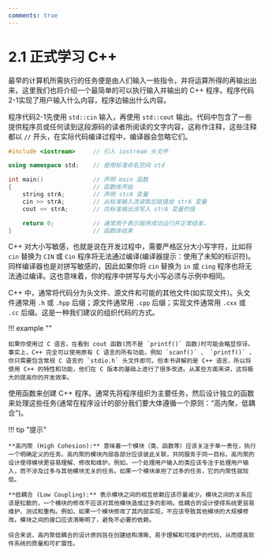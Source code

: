 ```yaml
---
comments: true
---
```


# 2.1 正式学习 C++

最早的计算机所需执行的任务便是由人们输入一些指令，并将运算所得的再输出出来，这里我们也将介绍一个最简单的可以执行输入并输出的 C++ 程序。程序代码2-1实现了用户输入什么内容，程序边输出什么内容。

程序代码2-1先使用 `std::cin` 输入，再使用 `std::cout` 输出。代码中包含了一些提供程序员或任何读到这段源码的读者所阅读的文字内容，这称作注释，这些注释都以 `//` 开头，在实际代码编译过程中，编译器会忽略它们。

``` C++ title="程序代码2-1"
#include <iostream>     // 引入 iostream 头文件

using namespace std;    // 使用标准命名空间 std

int main()              // 声明 main 函数
{                       // 函数体开始
    string strA;        // 声明 strA 变量
    cin >> strA;        // 从标准输入流读取后赋值给 strA 变量
    cout << strA;       // 向标准输出流写入 strA 变量的值

    return 0;           // 通常用于表示程序成功运行并正常结束。
}                       // 函数体结束
```

C++ 对大小写敏感，也就是说在开发过程中，需要严格区分大小写字符，比如将 `cin` 替换为 `CIN` 或 `Cin` 程序将无法通过编译(编译器提示：使用了未知的标识符)。同样编译器也是对拼写敏感的，因此如果你将 `cin` 替换为 `in` 或 `cing` 程序也将无法通过编译。这也意味着，你的程序中拼写与大小写必须与示例中相同。

C++ 中，通常将代码分为头文件、源文件和可能的其他文件(如实现文件)。头文件通常用 `.h` 或 `.hpp` 后缀；源文件通常用 `.cpp` 后缀；实现文件通常用 `.cxx` 或 `.cc` 后缀。这是一种我们建议的组织代码的方式。

!!! example ""

    如果你使用过 C 语言，在看到 cout 函数(而不是 `printf()` 函数)时可能会略显惊讶。事实上，C++ 完全可以使用原有 C 语言的所有功能，例如 `scanf()` 、 `printf()` ，你只需要包含常规 C 语言的 `stdio.h` 头文件即可。但本书讲解的是 C++ 语言，所以将使用 C++ 的特性和功能，他们在 C 版本的基础上进行了很多改进。从某些方面来讲，这将极大的提高你的开发效率。

使用函数来创建 C++ 程序。通常先将程序组织为主要任务，然后设计独立的函数来处理这些任务(通常在程序设计的部分我们要大体遵循一个原则：“高内聚，低耦合”)。

!!! tip "提示"

    **高内聚 (High Cohesion):** 意味着一个模块（类、函数等）应该关注于单一责任，执行一个明确定义的任务。高内聚的模块内部各部分应该彼此关联，共同服务于同一目标。高内聚的设计使得模块更容易理解、修改和维护。例如，一个处理用户输入的类应该专注于处理用户输入，而不涉及过多与其他模块无关的任务。如果一个模块承担了过多的任务，它的内聚性就较低。

    **低耦合 (Low Coupling):** 表示模块之间的相互依赖应该尽量减少。模块之间的关系应该是松散的，一个模块的修改不应该对其他模块造成过多的影响。低耦合的设计使得系统更容易维护、测试和重构。例如，如果一个模块修改了其内部实现，不应该导致其他模块的大规模修改。模块之间的接口应该清晰明了，避免不必要的依赖。

    综合来说，高内聚低耦合的设计原则旨在创建结构清晰、易于理解和可维护的代码，从而提高软件系统的质量和可扩展性。


